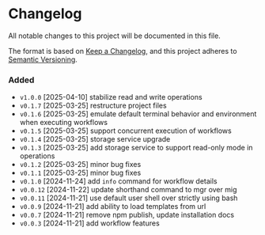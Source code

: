 # Changelog

All notable changes to this project will be documented in this file.

The format is based on [Keep a Changelog](https://keepachangelog.com/en/1.1.0/),
and this project adheres to [Semantic Versioning](https://semver.org/spec/v2.0.0.html).

### Added

- `v1.0.0` [2025-04-10] stabilize read and write operations
- `v0.1.7` [2025-03-25] restructure project files
- `v0.1.6` [2025-03-25] emulate default terminal behavior and environment when executing workflows
- `v0.1.5` [2025-03-25] support concurrent execution of workflows
- `v0.1.4` [2025-03-25] storage service upgrade
- `v0.1.3` [2025-03-25] add storage service to support read-only mode in operations
- `v0.1.2` [2025-03-25] minor bug fixes
- `v0.1.1` [2025-03-25] minor bug fixes
- `v0.1.0`  [2024-11-24] add `info` command for workflow details
- `v0.0.12` [2024-11-22] update shorthand command to mgr over mig
- `v0.0.11` [2024-11-21] use default user shell over strictly using bash
- `v0.0.9`  [2024-11-21] add ability to load templates from url
- `v0.0.7`  [2024-11-21] remove npm publish, update installation docs
- `v0.0.3`  [2024-11-21] add workflow features
